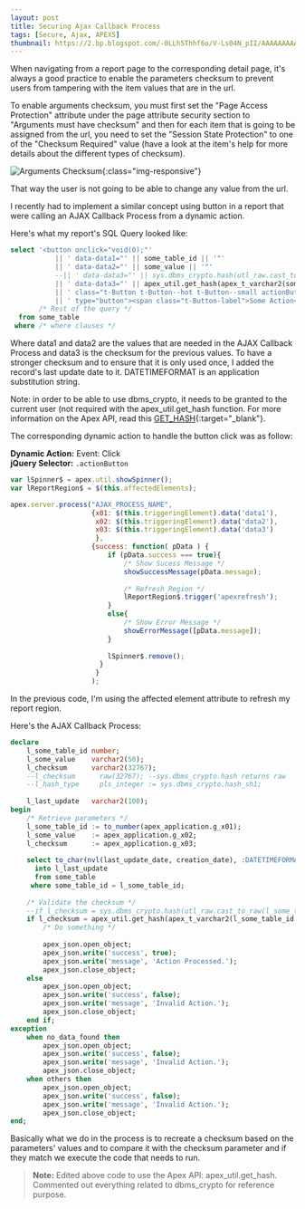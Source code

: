 ```yaml
---
layout: post
title: Securing Ajax Callback Process
tags: [Secure, Ajax, APEX5]
thumbnail: https://2.bp.blogspot.com/-0LLh5Thhf6o/V-Ls04N_pII/AAAAAAAAAOk/crYvzKRDdyEq2tNMztz1cPovbJyOhtmIACLcB/s72-c/arguments-checksum.png
---
```


When navigating from a report page to the corresponding detail page, it's always a good practice to enable the parameters checksum to prevent users from tampering with the item values that are in the url.

To enable arguments checksum, you must first set the "Page Access Protection" attribute under the page attribute security section to "Arguments must have checksum" and then for each item that is going to be assigned from the url, you need to set the "Session State Protection" to one of the "Checksum Required" value (have a look at the item's help for more details about the different types of checksum).

![Arguments Checksum](https://2.bp.blogspot.com/-0LLh5Thhf6o/V-Ls04N_pII/AAAAAAAAAOk/crYvzKRDdyEq2tNMztz1cPovbJyOhtmIACLcB/s1600/arguments-checksum.png "Arguments Checksum"){:class="img-responsive"}

That way the user is not going to be able to change any value from the url.

I recently had to implement a similar concept using button in a report that were calling an AJAX Callback Process from a dynamic action.

Here's what my report's SQL Query looked like:
```sql
select '<button onclick="void(0);"'
           || ' data-data1="' || some_table_id || '"'
           || ' data-data2="' || some_value || '"'
           --|| ' data-data3="' || sys.dbms_crypto.hash(utl_raw.cast_to_raw(some_table_id || some_value || to_char(nvl(last_update_date, creation_date), :DATETIMEFORMAT)), 3) || '"' /* Where 3 -> SHA-1 from sys.dbms_crypto.hash_sh1 */
           || ' data-data3="' || apex_util.get_hash(apex_t_varchar2(some_table_id, some_value, to_char(nvl(last_update_date, creation_date), :DATETIMEFORMAT))) || '"'
           || ' class="t-Button t-Button--hot t-Button--small actionButton"'
           || ' type="button"><span class="t-Button-label">Some Action</span></button>'
       /* Rest of the query */
  from some_table
 where /* where clauses */
```

Where data1 and data2 are the values that are needed in the AJAX Callback Process and data3 is the checksum for the previous values.
To have a stronger checksum and to ensure that it is only used once, I added the record's last update date to it.
DATETIMEFORMAT is an application substitution string.

Note: in order to be able to use dbms_crypto, it needs to be granted to the current user (not required with the apex_util.get_hash function.
For more information on the Apex API, read this [GET_HASH](http://docs.oracle.com/cd/E59726_01/doc.50/e39149/apex_util.htm#AEAPI30207){:target="_blank"}.

The corresponding dynamic action to handle the button click was as follow:

**Dynamic Action:** Event: Click  
**jQuery Selector:** `.actionButton`
```javascript
var lSpinner$ = apex.util.showSpinner();
var lReportRegion$ = $(this.affectedElements);

apex.server.process("AJAX_PROCESS_NAME",
                    {x01: $(this.triggeringElement).data('data1'),
                     x02: $(this.triggeringElement).data('data2'),
                     x03: $(this.triggeringElement).data('data3')
                     },
                    {success: function( pData ) {
                        if (pData.success === true){
                            /* Show Sucess Message */
                            showSuccessMessage(pData.message);
                            
                            /* Refresh Region */
                            lReportRegion$.trigger('apexrefresh');
                        }
                        else{
                            /* Show Error Message */
                            showErrorMessage([pData.message]);
                        }
                        
                        lSpinner$.remove();
                      }
                     }
                    );
```

In the previous code, I'm using the affected element attribute to refresh my report region.

Here's the AJAX Callback Process:
```sql
declare
    l_some_table_id number;
    l_some_value    varchar2(50);
    l_checksum      varchar2(32767);
    --l_checksum      raw(32767); --sys.dbms_crypto.hash returns raw
    --l_hash_type     pls_integer := sys.dbms_crypto.hash_sh1;
    
    l_last_update   varchar2(100);
begin
    /* Retrieve parameters */
    l_some_table_id := to_number(apex_application.g_x01);
    l_some_value    := apex_application.g_x02;
    l_checksum      := apex_application.g_x03;
    
    select to_char(nvl(last_update_date, creation_date), :DATETIMEFORMAT)
      into l_last_update
      from some_table
     where some_table_id = l_some_table_id;
    
    /* Validate the checksum */
    --if l_checksum = sys.dbms_crypto.hash(utl_raw.cast_to_raw(l_some_table_id || l_some_value || l_last_update), l_hash_type) then
    if l_checksum = apex_util.get_hash(apex_t_varchar2(l_some_table_id, l_some_value, l_last_update)) then
        /* Do something */
        
        apex_json.open_object;
        apex_json.write('success', true);
        apex_json.write('message', 'Action Processed.');
        apex_json.close_object;
    else
        apex_json.open_object;
        apex_json.write('success', false);
        apex_json.write('message', 'Invalid Action.');
        apex_json.close_object;
    end if;
exception
    when no_data_found then
        apex_json.open_object;
        apex_json.write('success', false);
        apex_json.write('message', 'Invalid Action.');
        apex_json.close_object;
    when others then
        apex_json.open_object;
        apex_json.write('success', false);
        apex_json.write('message', 'Invalid Action.');
        apex_json.close_object;
end;
```

Basically what we do in the process is to recreate a checksum based on the parameters' values and to compare it with the checksum parameter and if they match we execute the code that needs to run. 

> **Note:** Edited above code to use the Apex API: apex_util.get_hash. Commented out everything related to dbms_crypto for reference purpose.